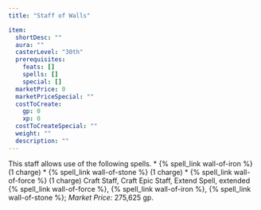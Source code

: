 ```yaml
---
title: "Staff of Walls"

item:
  shortDesc: ""
  aura: ""
  casterLevel: "30th"
  prerequisites:
    feats: []
    spells: []
    special: []
  marketPrice: 0
  marketPriceSpecial: ""
  costToCreate:
    gp: 0
    xp: 0
  costToCreateSpecial: ""
  weight: ""
  description: ""
---
```

This staff allows use of the following spells.
     * {% spell_link wall-of-iron %} (1 charge)
     * {% spell_link wall-of-stone %} (1 charge)
     * {% spell_link wall-of-force %} (1 charge)
Craft Staff, Craft Epic Staff, Extend Spell, extended {% spell_link wall-of-force %}, {% spell_link wall-of-iron %}, {% spell_link wall-of-stone %}; _Market Price:_ 275,625 gp.

